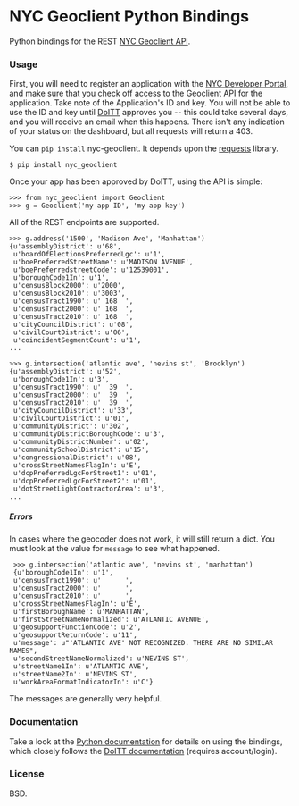 # NYC Geoclient Python Bindings

Python bindings for the REST [NYC Geoclient API][api].

  [api]: http://developer.cityofnewyork.us/api/geoclient-api-beta

### Usage

First, you will need to register an application with the [NYC Developer
Portal][portal], and make sure that you check off access to the Geoclient API
for the application.  Take note of the Application's ID and key.  You will not
be able to use the ID and key until [DoITT][] approves you -- this could take
several days, and you will receive an email when this happens.  There isn't any
indication of your status on the dashboard, but all requests will return a 403.

  [portal]: https://developer.cityofnewyork.us/
  [DoITT]: http://www.nyc.gov/html/doitt/html/home/home.shtml

You can `pip install` nyc-geoclient.  It depends upon the [requests][] library.

  [requests]: http://docs.python-requests.org/en/latest/index.html

    $ pip install nyc_geoclient

Once your app has been approved by DoITT, using the API is simple:

    >>> from nyc_geoclient import Geoclient
    >>> g = Geoclient('my app ID', 'my app key')

All of the REST endpoints are supported.

    >>> g.address('1500', 'Madison Ave', 'Manhattan')
    {u'assemblyDistrict': u'68',
     u'boardOfElectionsPreferredLgc': u'1',
     u'boePreferredStreetName': u'MADISON AVENUE',
     u'boePreferredstreetCode': u'12539001',
     u'boroughCode1In': u'1',
     u'censusBlock2000': u'2000',
     u'censusBlock2010': u'3003',
     u'censusTract1990': u' 168  ',
     u'censusTract2000': u' 168  ',
     u'censusTract2010': u' 168  ',
     u'cityCouncilDistrict': u'08',
     u'civilCourtDistrict': u'06',
     u'coincidentSegmentCount': u'1',
    ...

    >>> g.intersection('atlantic ave', 'nevins st', 'Brooklyn')
    {u'assemblyDistrict': u'52',
     u'boroughCode1In': u'3',
     u'censusTract1990': u'  39  ',
     u'censusTract2000': u'  39  ',
     u'censusTract2010': u'  39  ',
     u'cityCouncilDistrict': u'33',
     u'civilCourtDistrict': u'01',
     u'communityDistrict': u'302',
     u'communityDistrictBoroughCode': u'3',
     u'communityDistrictNumber': u'02',
     u'communitySchoolDistrict': u'15',
     u'congressionalDistrict': u'08',
     u'crossStreetNamesFlagIn': u'E',
     u'dcpPreferredLgcForStreet1': u'01',
     u'dcpPreferredLgcForStreet2': u'01',
     u'dotStreetLightContractorArea': u'3',
    ...

##### Errors

In cases where the geocoder does not work, it will still return a dict.  You
must look at the value for `message` to see what happened.

     >>> g.intersection('atlantic ave', 'nevins st', 'manhattan')
     {u'boroughCode1In': u'1',
     u'censusTract1990': u'      ',
     u'censusTract2000': u'      ',
     u'censusTract2010': u'      ',
     u'crossStreetNamesFlagIn': u'E',
     u'firstBoroughName': u'MANHATTAN',
     u'firstStreetNameNormalized': u'ATLANTIC AVENUE',
     u'geosupportFunctionCode': u'2',
     u'geosupportReturnCode': u'11',
     u'message': u"'ATLANTIC AVE' NOT RECOGNIZED. THERE ARE NO SIMILAR NAMES",
     u'secondStreetNameNormalized': u'NEVINS ST',
     u'streetName1In': u'ATLANTIC AVE',
     u'streetName2In': u'NEVINS ST',
     u'workAreaFormatIndicatorIn': u'C'}

The messages are generally very helpful.

### Documentation

Take a look at the [Python documentation][] for details on using the bindings,
which closely follows the [DoITT documentation][] (requires account/login).

  [Python documentation]: https://nyc-geoclient.readthedocs.org/
  [DoITT documentation]: http://developer.cityofnewyork.us/api/geoclient-api-beta

### License

BSD.
